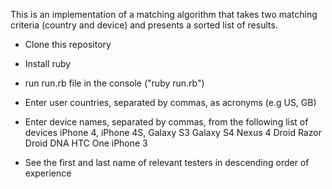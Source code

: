 This is an implementation of a matching algorithm that takes two matching criteria (country and device) and presents a sorted list of results. 


- Clone this repository
- Install ruby
- run run.rb file in the console ("ruby run.rb")
- Enter user countries, separated by commas, as acronyms (e.g US, GB)
- Enter device names, separated by commas, from the following list of devices 
iPhone 4, 
iPhone 4S, 
Galaxy S3
Galaxy S4
Nexus 4
Droid Razor
Droid DNA
HTC One
iPhone 3

- See the first and last name of relevant testers in descending order of experience
